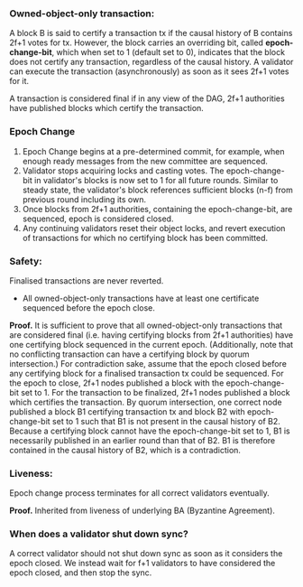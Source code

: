 ### Owned-object-only transaction:

A block B is said to certify a transaction tx if the causal history of B
contains 2f+1 votes for tx. However, the block carries an overriding bit,
called **epoch-change-bit**, which when set to 1 (default set to 0), indicates that
the block does not certify any transaction, regardless of the causal history.
A validator can execute the transaction (asynchronously) as soon
as it sees 2f+1 votes for it.

A transaction is considered final if in any view of the DAG, 2f+1 authorities
have published blocks which certify the transaction.

### Epoch Change
1. Epoch Change begins at a pre-determined commit, for example, when enough
ready messages from the new committee are sequenced.
2. Validator stops acquiring locks and casting votes. The epoch-change-bit in
validator's blocks is now set to 1 for all future rounds. Similar to steady
state, the validator's block references sufficient blocks (n-f) from previous
round including its own.
3. Once blocks from 2f+1 authorities, containing the epoch-change-bit, are
sequenced, epoch is considered closed.
4. Any continuing validators reset their object locks, and revert execution of
transactions for which no certifying block has been committed.

### Safety:
Finalised transactions are never reverted.
- All owned-object-only transactions have at least one certificate sequenced
before the epoch close.

**Proof.**
It is sufficient to prove that all owned-object-only transactions
that are considered final (i.e. having certifying blocks from 2f+1 authorities)
have one certifying block sequenced in the current epoch.
(Additionally, note that no conflicting transaction can have a certifying block
by quorum intersection.)
For contradiction sake, assume that the epoch closed before any certifying
block for a finalised transaction tx could be sequenced. For the epoch to
close, 2f+1 nodes published a block with the epoch-change-bit set to 1. For the
transaction to be finalized, 2f+1 nodes published a block which certifies the
transaction.
By quorum intersection, one correct node published a block B1 certifying
transaction tx and block B2 with epoch-change-bit set to 1 such that B1 is not
present in the causal history of B2. Because a certifying block cannot have the
epoch-change-bit set to 1, B1 is necessarily published in an earlier round than
that of B2. B1 is therefore contained in the causal history of B2, which is a
contradiction.

### Liveness:
Epoch change process terminates for all correct validators eventually.

**Proof.**
Inherited from liveness of underlying BA (Byzantine Agreement).

### When does a validator shut down sync?
A correct validator should not shut down sync as soon as it considers the epoch
closed. We instead wait for f+1 validators to have considered the epoch closed,
and then stop the sync.
